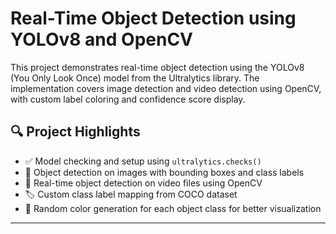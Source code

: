 # Real-Time Object Detection using YOLOv8 and OpenCV

This project demonstrates real-time object detection using the YOLOv8 (You Only Look Once) model from the Ultralytics library. The implementation covers image detection and video detection using OpenCV, with custom label coloring and confidence score display.

## 🔍 Project Highlights

- ✅ Model checking and setup using `ultralytics.checks()`
- 📸 Object detection on images with bounding boxes and class labels
- 🎥 Real-time object detection on video files using OpenCV
- 🏷️ Custom class label mapping from COCO dataset
- 🎨 Random color generation for each object class for better visualization

---
